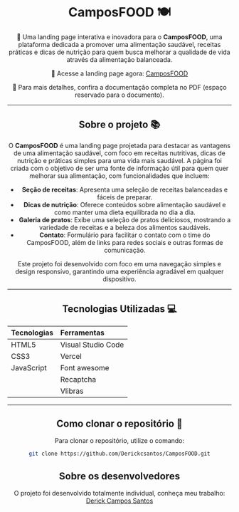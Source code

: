 <div align="center">

# CamposFOOD 🍽️

🌟 Uma landing page interativa e inovadora para o **CamposFOOD**, uma plataforma dedicada a promover uma alimentação saudável, receitas práticas e dicas de nutrição para quem busca melhorar a qualidade de vida através da alimentação balanceada.

🔗 Acesse a landing page agora: [CamposFOOD](https://camposfood.vercel.app/)

📄 Para mais detalhes, confira a documentação completa no PDF (espaço reservado para o documento). 

---

## Sobre o projeto 📚

O **CamposFOOD** é uma landing page projetada para destacar as vantagens de uma alimentação saudável, com foco em receitas nutritivas, dicas de nutrição e práticas simples para uma vida mais saudável. A página foi criada com o objetivo de ser uma fonte de informação útil para quem quer melhorar sua alimentação, com funcionalidades que incluem:

- **Seção de receitas**: Apresenta uma seleção de receitas balanceadas e fáceis de preparar.
- **Dicas de nutrição**: Oferece conteúdos sobre alimentação saudável e como manter uma dieta equilibrada no dia a dia.
- **Galeria de pratos**: Exibe uma seleção de pratos deliciosos, mostrando a variedade de receitas e a beleza dos alimentos saudáveis.
- **Contato**: Formulário para facilitar o contato com o time do CamposFOOD, além de links para redes sociais e outras formas de comunicação.

Este projeto foi desenvolvido com foco em uma navegação simples e design responsivo, garantindo uma experiência agradável em qualquer dispositivo.

---

## Tecnologias Utilizadas 💻

| **Tecnologias**  | **Ferramentas**    |
|:-----------------|:-------------------|
| HTML5            | Visual Studio Code |
| CSS3             | Vercel             |
| JavaScript       | Font awesome       |
|                  | Recaptcha          |
|                  | Vlibras            |

---

## Como clonar o repositório 📂

Para clonar o repositório, utilize o comando:

```bash
git clone https://github.com/Derickcsantos/CamposFOOD.git
```

## Sobre os desenvolvedores
O projeto foi desenvolvido totalmente individual, conheça meu trabalho:
[Derick Campos Santos](https://linkedin.com/in/derick-campos-santos)
